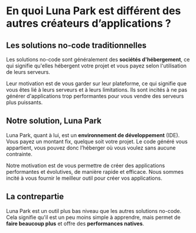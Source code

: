# En quoi Luna Park est différent des autres créateurs d’applications ?

## Les solutions no-code traditionnelles

Les solutions no-code sont généralement des **sociétés d'hébergement**, ce qui signifie qu'elles hébergent votre projet et vous payez selon l'utilisation de leurs serveurs.

Leur motivation est de vous garder sur leur plateforme, ce qui signifie que vous êtes lié à leurs serveurs et à leurs limitations. Ils sont incités à ne pas générer d'applications trop performantes pour vous vendre des serveurs plus puissants.

## Notre solution, Luna Park

Luna Park, quant à lui, est un **environnement de développement** (IDE). Vous payez un montant fix, quelque soit votre projet. Le code généré vous appartient, vous pouvez donc l’héberger où vous voulez sans aucune contrainte.

Notre motivation est de vous permettre de créer des applications performantes et évolutives, de manière rapide et efficace. Nous sommes incité à vous fournir le meilleur outil pour créer vos applications.

## La contrepartie

Luna Park est un outil plus bas niveau que les autres solutions no-code. Cela signifie qu'il est un peu moins simple à apprendre, mais permet de **faire beaucoup plus** et offre des **performances natives**.

<DInfoCard
:cards="[
{
title: 'CONSTRUCTEUR D’APPLICATIONS',
infoPairs: [
{ label: 'Apprentissage', value: 'Quelques heures', styleClass: 'success' },
{ label: 'Création', value: 'Quelques heures', styleClass: 'success' },
{ label: 'Fonctionnalités', value: 'Statique', styleClass: 'danger' },
{ label: 'Performance', value: 'Mauvaise', styleClass: 'danger' }
]
},
{
title: 'ÉDITEUR DE MISE EN PAGE',
accent:true,
infoPairs: [
{ label: 'Apprentissage', value: 'Quelques jours', styleClass: 'info' },
{ label: 'Création', value: 'Quelques jours', styleClass: 'info' },
{ label: 'Fonctionnalités', value: 'Réactivité moderne', styleClass: 'success' },
{ label: 'Performance', value: 'Native', styleClass: 'success' }
]
},
{
title: 'FRAMEWORK JS',
infoPairs: [
{ label: 'Apprentissage', value: 'Quelques mois', styleClass: 'danger' },
{ label: 'Création', value: 'Quelques mois', styleClass: 'danger' },
{ label: 'Fonctionnalités', value: 'Réactivité moderne', styleClass: 'success' },
{ label: 'Performance', value: 'Native', styleClass: 'success' }
]
}
]"
/>
